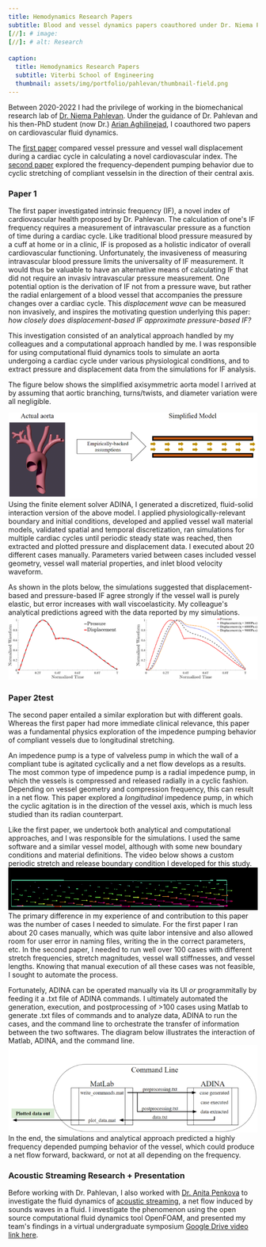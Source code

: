 ```yaml
---
title: Hemodynamics Research Papers
subtitle: Blood and vessel dynamics papers coauthored under Dr. Niema Pahlevan
[//]: # image:
[//]: # alt: Research

caption:
  title: Hemodynamics Research Papers
  subtitle: Viterbi School of Engineering
  thumbnail: assets/img/portfolio/pahlevan/thumbnail-field.png
---
```

Between 2020-2022 I had the privilege of working in the biomechanical research lab of [Dr. Niema Pahlevan](https://viterbi.usc.edu/directory/faculty/Pahlevan/Niema). Under the guidance of Dr. Pahlevan and his then-PhD student (now Dr.) [Arian Aghilinejad](https://www.linkedin.com/in/arian-aghilinejad-85828b108/), I coauthored two papers on cardiovascular fluid dynamics.

The [first paper](https://github.com/brogers622/portfolio/blob/18c59b9fa894b4369f521322821fec689fcc526e/1st%20coauthored%20paper.pdf) compared vessel pressure and vessel wall displacement during a cardiac cycle in calculating a novel cardiovascular index. The [second paper](https://github.com/brogers622/portfolio/blob/18c59b9fa894b4369f521322821fec689fcc526e/2nd%20coathored%20paper.pdf) explored the frequency-dependent pumping behavior due to cyclic stretching of compliant vesselsin in the direction of their central axis.
### Paper 1
The first paper investigated intrinsic frequency (IF), a novel index of cardiovascular health proposed by Dr. Pahlevan. The calculation of one's IF frequency requires a measurement of intravascular pressure as a function of time during a cardiac cycle. Like traditional blood pressure measured by a cuff at home or in a clinic, IF is proposed as a holistic indicator of overall cardiovascular functioning. Unfortunately, the invasiveness of measuring intravascular blood pressure limits the universality of IF measurement. It would thus be valuable to have an alternative means of calculating IF that did not require an invasiv intravascular pressure measurement. One potential option is the derivation of IF not from a pressure wave, but rather the radial enlargement of a blood vessel that accompanies the pressure changes over a cardiac cycle. This *displacement wave* can be measured non invasively, and inspires the motivating question underlying this paper: *how closely does displacement-based IF approximate pressure-based IF?*

This investigation consisted of an analytical approach handled by my colleagues and a computational approach handled by me. I was responsible for using computational fluid dynamics tools to simulate an aorta undergoing a cardiac cycle under various physiological conditions, and to extract pressure and displacement data from the simulations for IF analysis.

The figure below shows the simplified axisymmetric aorta model I arrived at by assuming that aortic branching, turns/twists, and diameter variation were all negligible.

![](assets/img/portfolio/model.png)
Using the finite element solver ADINA, I generated a discretized, fluid-solid interaction version of the above model. I applied physiologically-relevant boundary and initial conditions, developed and applied vessel wall material models, validated spatial and temporal discretization, ran simulations for multiple cardiac cycles until periodic steady state was reached, then extracted and plotted pressure and displacement data. I executed about 20 different cases manually. Parameters varied between cases included vessel geometry, vessel wall material properties, and inlet blood velocity waveform.

As shown in the plots below, the simulations suggested that displacement-based and pressure-based IF agree strongly if the vessel wall is purely elastic, but error increases with wall viscoelasticity. My colleague's analytical predictions agreed with the data reported by my simulations.
![](assets/img/portfolio/plots1.png)
### Paper 2test
The second paper entailed a similar exploration but with different goals. Whereas the first paper had more immediate clinical relevance, this paper was a fundamental physics exploration of the impedence pumping behavior of compliant vessels due to longitudinal stretching.

An impedence pump is a type of valveless pump in which the wall of a compliant tube is agitated cyclically and a net flow develops as a results. The most common type of impedence pump is a radial impedence pump, in which the vessels is compressed and released radially in a cyclic fashion. Depending on vessel geometry and compression frequency, this can result in a net flow. This paper explored a *longitudinal* impedence pump, in which the cyclic agitation is in the direction of the vessel axis, which is much less studied than its radian counterpart.

Like the first paper, we undertook both analytical and computational approaches, and I was responsible for the simulations. I used the same software and a similar vessel model, although with some new boundary conditions and material definitions. The video below shows a custom periodic stretch and release boundary condition I developed for this study.
![](assets/img/portfolio/vessel.gif)
The primary difference in my experience of and contribution to this paper was the number of cases I needed to simulate. For the first paper I ran about 20 cases manually, which was quite labor intensive and also allowed room for user error in naming files, writing the in the correct parameters, etc. In the second paper, I needed to run well over 100 cases with different stretch frequencies, stretch magnitudes, vessel wall stiffnesses, and vessel lengths. Knowing that manual execution of all these cases was not feasible, I sought to automate the process.

Fortunately, ADINA can be operated manually via its UI *or* programmitally by feeding it a .txt file of ADINA commands. I ultimately automated the generation, execution, and postprocessing of >100 cases using Matlab to generate .txt files of commands and to analyze data, ADINA to run the cases, and the command line to orchestrate the transfer of information between the two softwares. The diagram below illustrates the interaction of Matlab, ADINA, and the command line.
![](assets/img/portfolio/automation.png)
In the end, the simulations and analytical approach predicted a highly frequency depended pumping behavior of the vessel, which could produce a net flow forward, backward, or not at all depending on the frequency.
### Acoustic Streaming Research + Presentation
Before working with Dr. Pahlevan, I also worked with [Dr. Anita Penkova](https://viterbi.usc.edu/directory/faculty/Penkova/Anita) to investigate the fluid dynamics of [acoustic streaming](https://en.wikipedia.org/wiki/Acoustic_streaming#:~:text=Acoustic%20streaming%20is%20a%20steady,waves%20within%20a%20Kundt's%20tube.), a net flow induced by sounds waves in a fluid. I investigate the phenomenon using the open source computational fluid dynamics tool OpenFOAM, and presented my team's findings in a virtual undergraduate symposium [Google Drive video link here](https://drive.google.com/file/d/1xZN7Vfau2ATikSEVXnsze9H4Ha9w9JrO/view?usp=drive_link).